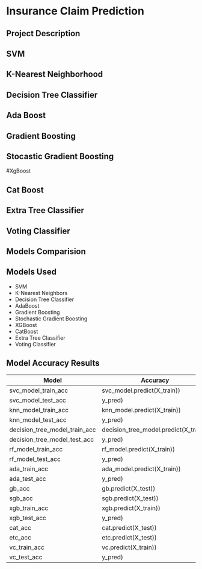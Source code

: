 # Insurance Claim Prediction

## Project Description

## SVM

## K-Nearest Neighborhood

## Decision Tree Classifier

## Ada Boost

## Gradient Boosting

## Stocastic Gradient Boosting

#XgBoost

## Cat Boost

## Extra Tree Classifier

## Voting Classifier

## Models Comparision

## Models Used

- SVM
- K-Nearest Neighbors
- Decision Tree Classifier
- AdaBoost
- Gradient Boosting
- Stochastic Gradient Boosting
- XGBoost
- CatBoost
- Extra Tree Classifier
- Voting Classifier

## Model Accuracy Results

| Model | Accuracy |
|-------|----------|
| svc_model_train_acc | svc_model.predict(X_train)) |
| svc_model_test_acc | y_pred) |
| knn_model_train_acc | knn_model.predict(X_train)) |
| knn_model_test_acc | y_pred) |
| decision_tree_model_train_acc | decision_tree_model.predict(X_train)) |
| decision_tree_model_test_acc | y_pred) |
| rf_model_train_acc | rf_model.predict(X_train)) |
| rf_model_test_acc | y_pred) |
| ada_train_acc | ada_model.predict(X_train)) |
| ada_test_acc | y_pred) |
| gb_acc | gb.predict(X_test)) |
| sgb_acc | sgb.predict(X_test)) |
| xgb_train_acc | xgb.predict(X_train)) |
| xgb_test_acc | y_pred) |
| cat_acc | cat.predict(X_test)) |
| etc_acc | etc.predict(X_test)) |
| vc_train_acc | vc.predict(X_train)) |
| vc_test_acc | y_pred) |
